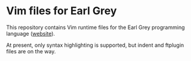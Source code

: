 Vim files for Earl Grey
=======================

This repository contains Vim runtime files for the Earl Grey programming
language ([website](https://github.com/breuleux/earl-grey)).

At present, only syntax highlighting is supported, but indent and ftplugin
files are on the way.
